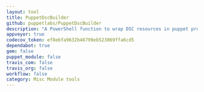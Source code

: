 ```yaml
---
layout: tool
title: PuppetDscBuilder
github: puppetlabs/PuppetDscBuilder
description: "A PowerShell function to wrap DSC resources in puppet providers."
appveyor: true
codecov_token: ef8ebfa9632b46799eb523869ffa6cd5
dependabot: true
gem: false
puppet_module: false
travis_com: false
travis_org: false
workflow: false
category: Misc Module tools
---
```

